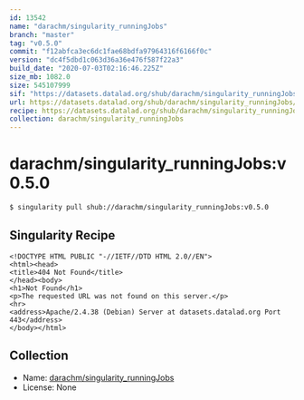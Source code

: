 ```yaml
---
id: 13542
name: "darachm/singularity_runningJobs"
branch: "master"
tag: "v0.5.0"
commit: "f12abfca3ec6dc1fae68bdfa97964316f6166f0c"
version: "dc4f5dbd1c063d36a36e476f587f22a3"
build_date: "2020-07-03T02:16:46.225Z"
size_mb: 1082.0
size: 545107999
sif: "https://datasets.datalad.org/shub/darachm/singularity_runningJobs/v0.5.0/2020-07-03-f12abfca-dc4f5dbd/dc4f5dbd1c063d36a36e476f587f22a3.sif"
url: https://datasets.datalad.org/shub/darachm/singularity_runningJobs/v0.5.0/2020-07-03-f12abfca-dc4f5dbd/
recipe: https://datasets.datalad.org/shub/darachm/singularity_runningJobs/v0.5.0/2020-07-03-f12abfca-dc4f5dbd/Singularity
collection: darachm/singularity_runningJobs
---
```


# darachm/singularity_runningJobs:v0.5.0

```bash
$ singularity pull shub://darachm/singularity_runningJobs:v0.5.0
```

## Singularity Recipe

```singularity
<!DOCTYPE HTML PUBLIC "-//IETF//DTD HTML 2.0//EN">
<html><head>
<title>404 Not Found</title>
</head><body>
<h1>Not Found</h1>
<p>The requested URL was not found on this server.</p>
<hr>
<address>Apache/2.4.38 (Debian) Server at datasets.datalad.org Port 443</address>
</body></html>
```

## Collection

 - Name: [darachm/singularity_runningJobs](https://github.com/darachm/singularity_runningJobs)
 - License: None

